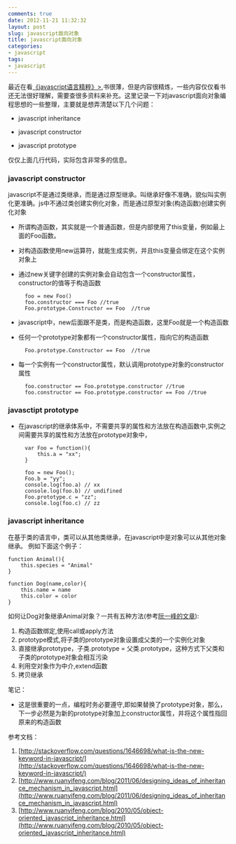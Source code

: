 ```yaml
---
comments: true
date: 2012-11-21 11:32:32
layout: post
slug: javascript面向对象
title: javascript面向对象
categories:
- javascript
tags:
- javascript
---
```




最近在看[《javascript语言精粹》>](http://book.douban.com/subject/3590768/),书很薄，但是内容很精炼，一些内容仅仅看书还无法很好理解，需要查很多资料来补充。这里记录一下对javascript面向对象编程思想的一些整理，主要就是想弄清楚以下几个问题： 

* javascript inheritance
* javascript constructor
* javascript prototype

	<script type="text/javascript">

	var Foo = function(){
		this.a = "xx";
		console.debug(this)
	}
	Foo.prototype.b ="yy";
	foo = new Foo()
	</script>

仅仅上面几行代码，实际包含非常多的信息。

### javascript  constructor

javascript不是通过类继承，而是通过原型继承。叫继承好像不准确，貌似叫实例化更准确。js中不通过类创建实例化对象，而是通过原型对象(构造函数)创建实例化对象

<!-- more -->

* 所谓构造函数，其实就是一个普通函数，但是内部使用了this变量，例如最上面的Foo函数。
* 对构造函数使用new运算符，就能生成实例，并且this变量会绑定在这个实例对象上
* 通过new关键字创建的实例对象会自动包含一个constructor属性，constructor的值等于构造函数

		foo = new Foo()
		foo.constructor === Foo //true
		Foo.prototype.Constructor == Foo  //true
 		
* javascript中，new后面跟不是类，而是构造函数，这里Foo就是一个构造函数
* 任何一个prototype对象都有一个constructor属性，指向它的构造函数 

		Foo.prototype.Constructor == Foo  //true
  
* 每一个实例有一个constructor属性，默认调用prototype对象的constructor属性 

		foo.constructor == Foo.prototype.constructor //true
		foo.constructor == Foo.prototype.constructor == Foo //true
		

		

### javasctipt prototype

* 在javascript的继承体系中，不需要共享的属性和方法放在构造函数中,实例之间需要共享的属性和方法放在prototype对象中，

		var Foo = function(){
			this.a = "xx";
		}

		foo = new Foo();
		Foo.b = "yy";
		console.log(foo.a) // xx
		console.log(foo.b) // undifined
		Foo.prototype.c = "zz";
		console.log(foo.c) // zz
		

### javascript inheritance

在基于类的语言中，类可以从其他类继承，在javascript中是对象可以从其他对象继承。
例如下面这个例子：

	function Animal(){
		this.species = "Animal"
	}

	function Dog(name,color){
		this.name = name
		this.color = color
	}
 
 如何让Dog对象继承Animal对象？一共有五种方法(参考[阮一峰的文章](http://www.ruanyifeng.com/blog/2010/05/object-oriented_javascript_inheritance.html)):  

1. 构造函数绑定,使用call或apply方法
2. prototype模式,将子类的prototype对象设置成父类的一个实例化对象
3. 直接继承prototype，子类.prototype = 父类.prototype，这种方式下父类和子类的prototype对象会相互污染
4. 利用空对象作为中介,extend函数
5. 拷贝继承



笔记： 

* 这是很重要的一点，编程时务必要遵守,即如果替换了prototype对象，那么，下一步必然是为新的prototype对象加上constructor属性，并将这个属性指回原来的构造函数


参考文档： 


1. [http://stackoverflow.com/questions/1646698/what-is-the-new-keyword-in-javascript/](http://stackoverflow.com/questions/1646698/what-is-the-new-keyword-in-javascript/)
2. [http://www.ruanyifeng.com/blog/2011/06/designing_ideas_of_inheritance_mechanism_in_javascript.html](http://www.ruanyifeng.com/blog/2011/06/designing_ideas_of_inheritance_mechanism_in_javascript.html)
3. [http://www.ruanyifeng.com/blog/2010/05/object-oriented_javascript_inheritance.html](http://www.ruanyifeng.com/blog/2010/05/object-oriented_javascript_inheritance.html)


